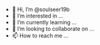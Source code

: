 - 👋 Hi, I’m @soulseer19b
- 👀 I’m interested in ...
- 🌱 I’m currently learning ...
- 💞️ I’m looking to collaborate on ...
- 📫 How to reach me ...

<!---
soulseer19b/soulseer19b is a ✨ special ✨ repository because its `README.md` (this file) appears on your GitHub profile.
You can click the Preview link to take a look at your changes.
--->
